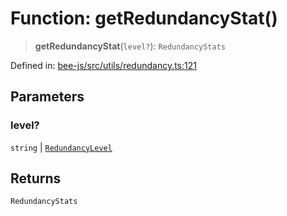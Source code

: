 # Function: getRedundancyStat()

> **getRedundancyStat**(`level?`): `RedundancyStats`

Defined in: [bee-js/src/utils/redundancy.ts:121](https://github.com/ethersphere/bee-js/blob/3abbe2b1b264d6b586511a56e93badb2236bd09d/src/utils/redundancy.ts#L121)

## Parameters

### level?

`string` | [`RedundancyLevel`](../../enumerations/RedundancyLevel.md)

## Returns

`RedundancyStats`
